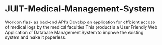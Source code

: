 # JUIT-Medical-Management-System
Work on flask as backend API's Develop an application for efficient access of medical logs by the medical faculties This product is a User Friendly Web Application of Database Management System to improve the existing system and make it paperless.
